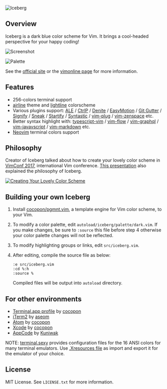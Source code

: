 ![Iceberg](https://cocopon.github.io/iceberg.vim/assets/github/title.png)




Overview
--------
Iceberg is a dark blue color scheme for Vim. It brings a cool-headed perspective
for your happy coding!

![Screenshot](http://cocopon.github.io/iceberg.vim/assets/github/screenshot.png)

![Palette](https://cocopon.github.io/iceberg.vim/assets/github/palette.png)

See the [official site](http://cocopon.github.io/iceberg.vim/) or the
[vimonline page](http://www.vim.org/scripts/script.php?script_id=4820) for more
information.




Features
--------
- 256-colors terminal support
- [airline][airline] theme and [lightline][lightline] colorscheme
- Various plugins support:
  [ALE][ale]
  / [CtrlP][ctrlp]
  / [Denite][denite]
  / [EasyMotion][easymotion]
  / [Git Gutter][git-gutter]
  / [Signify][signify]
  / [Sneak][sneak]
  / [Startify][startify]
  / [Syntastic][syntastic]
  / [vim-plug][vim-plug]
  / [vim-zenspace][vim-zenspace]
  etc.
- Better syntax highlight with:
  [typescript-vim][typescript-vim]
  / [vim-flow][vim-flow]
  / [vim-graphql][vim-graphql]
  / [vim-javavscript][vim-javascript]
  / [vim-markdown][vim-markdown]
  etc.
- [Neovim][neovim] terminal colors support




Philosophy
----------
Creator of Iceberg talked about how to create your lovely color scheme in [VimConf 2017][vimconf2017], international Vim conference. [This presentation][vimconf-presentation] also explained the philosophy of Iceberg.

[![Creating Your Lovely Color Scheme](http://cocopon.github.io/iceberg.vim/assets/github/creating-your-lovely-color-scheme.png)][vimconf-presentation]




Building your own Iceberg
-------------------------
1. Install [cocopon/pgmnt.vim][pgmnt], a template engine for Vim color scheme, to your Vim.

2. To modify a color palette, edit `autoload/iceberg/palette/dark.vim`. If you 
   make changes, be sure to `:source` this file before step 4 otherwise your color
   palette changes will not be reflected.

3. To modify highlighting groups or links, edit `src/iceberg.vim`.

4. After editing, compile the source file as below:

    ```vim
    :e src/iceberg.vim
    :cd %:h
    :source %
    ```

    Compiled files will be output into `autoload` directory.




For other environments
----------------------
- [Terminal.app profile](http://cocopon.me/app/vim-iceberg/) by [cocopon](https://github.com/cocopon)
- [iTerm2](https://github.com/aseom/dotfiles/blob/master/osx/iterm2/iceberg.itermcolors) by [aseom](https://github.com/aseom)
- [Atom](https://github.com/cocopon/atom-iceberg-syntax/) by [cocopon](https://github.com/cocopon)
- [Xcode](https://github.com/cocopon/xcode-iceberg) by [cocopon](https://github.com/cocopon)
- [AppCode](https://github.com/Kuniwak/iceberg.icls) by [Kuniwak](https://github.com/Kuniwak)

NOTE: [terminal.sexy][terminal-sexy] provides configuration files for
the 16 ANSI colors for many terminal emulators. Use [.Xresources file][xresources]
as import and export it for the emulator of your choice.




License
-------
MIT License. See `LICENSE.txt` for more information.




[ale]:https://github.com/w0rp/ale
[airline]:https://github.com/vim-airline/vim-airline/
[ctrlp]:https://github.com/ctrlpvim/ctrlp.vim
[denite]:https://github.com/Shougo/denite.nvim
[easymotion]:https://github.com/easymotion/vim-easymotion
[git-gutter]:https://github.com/airblade/vim-gitgutter
[lightline]:https://github.com/itchyny/lightline.vim
[neovim]:https://neovim.io/
[pgmnt]:https://github.com/cocopon/pgmnt.vim
[signify]:https://github.com/mhinz/vim-signify/
[sneak]:https://github.com/justinmk/vim-sneak
[startify]:https://github.com/mhinz/vim-startify
[syntastic]:http://github.com/vim-syntastic/syntastic
[terminal-sexy]:http://terminal.sexy
[typescript-vim]:https://github.com/leafgarland/typescript-vim
[vim-flow]:https://github.com/flowtype/vim-flow
[vim-graphql]:https://github.com/jparise/vim-graphql
[vim-javascript]:https://github.com/pangloss/vim-javascript
[vim-markdown]:https://github.com/tpope/vim-markdown
[vim-plug]:https://github.com/junegunn/vim-plug
[vim-zenspace]:https://github.com/thinca/vim-zenspace
[vimconf-presentation]:https://speakerdeck.com/cocopon/creating-your-lovely-color-scheme
[vimconf2017]:http://vimconf.vim-jp.org/2017/
[xresources]:https://gist.github.com/cocopon/1d481941907d12db7a0df2f8806cfd41
